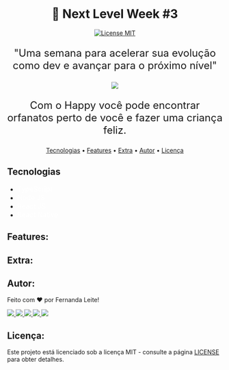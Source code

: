 <h1 align="center" >🚀 Next Level Week #3</h1>

<p align="center">
  <a href="https://opensource.org/licenses/MIT">
    <img src="https://img.shields.io/badge/License-MIT-blue.svg" alt="License MIT">
  </a>
</p>

<p align="center" style="font-size: 24px">"Uma semana para acelerar sua evolução como dev e avançar para o próximo nível"</p>

<div align="center"  > <img src="https://user-images.githubusercontent.com/48728541/95793825-d3b26180-0cbc-11eb-9684-285a83e7374f.png" /> </div>

<p align="center" style="font-size: 24px">Com o Happy você pode encontrar orfanatos perto de você e fazer uma criança feliz.</p>

<p align="center">
 <a href="#tecnologias">Tecnologias</a> •
 <a href="#features">Features</a> • 
 <a href="#extra">Extra</a> •
 <a href="#autor">Autor</a> •
 <a href="#licença">Licença</a>
</p>

## Tecnologias

- <a href="https://www.typescriptlang.org/" style="text-decoration: none; font-size: 16px; color: #fff;" >TypeScript </a>
- <a href="https://nodejs.org/en/" style="text-decoration: none; font-size: 16px; color: #fff;" >Node JS </a>
- <a href="https://pt-br.reactjs.org/" style="text-decoration: none; font-size: 16px; color: #fff;" >React JS </a>
- <a href="https://reactnative.dev/" style="text-decoration: none; font-size: 16px; color: #fff;" >React Native </a>

## Features:

## Extra:

## Autor:

Feito com ❤️ por Fernanda Leite!

  <a href="https://github.com/Fekleite" alt="GitHub">
    <img src="https://img.shields.io/badge/-GitHub-000?style=flat-square&logo=Github&logoColor=white" />
  </a>
  <a href="https://www.linkedin.com/in/fcleite19/" alt="LinkedIn">
    <img src="https://img.shields.io/badge/-LinkedIn-blue?style=flat-square&logo=Linkedin&logoColor=white" />
  </a>
  <a href="mailto:dev.fernandaleite@gmail.com" alt="Gmail">
    <img src="https://img.shields.io/badge/-Gmail-D54B3D?style=flat-square&logo=Gmail&logoColor=white" />
  </a>
  <a href="https://app.rocketseat.com.br/me/fekleite" alt="Rocketseat">
    <img src="https://img.shields.io/badge/-Rocket-7159C1?style=flat-square&logoColor=white" />
  </a>
  <a href="https://twitter.com/Fekleite19" alt="Twitter">
    <img src="https://img.shields.io/badge/-Twitter-1da0f2?style=flat-square&logo=Twitter&logoColor=white" />
  </a>
  
## Licença:

Este projeto está licenciado sob a licença MIT - consulte a página [LICENSE](https://opensource.org/licenses/MIT) para obter detalhes.